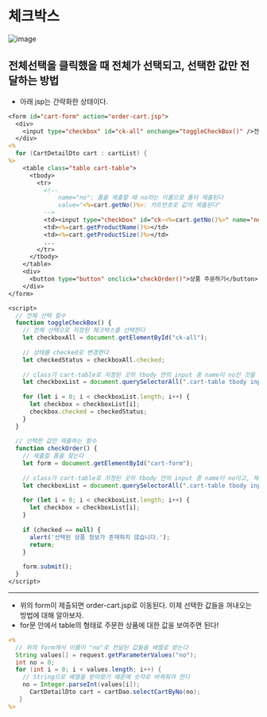 # 체크박스
![image](https://user-images.githubusercontent.com/87356533/145659121-c714bcda-eaa3-4331-b968-43741f42a3f0.png)
## 전체선택을 클릭했을 때 전체가 선택되고, 선택한 값만 전달하는 방법
- 아래 jsp는 간략화한 상태이다.
```jsp
<form id="cart-form" action="order-cart.jsp">
  <div>
    <input type="checkbox" id="ck-all" onchange="toggleCheckBox()" />전체선택
  </div>
<%
  for (CartDetailDto cart : cartList) {
%>
    <table class="table cart-table">
      <tbody>
        <tr>
          <!-- 
              name="no": 폼을 제출할 때 no라는 이름으로 폼이 제출된다 
              value="<%=cart.getNo()%>: 카트번호로 값이 제출된다"
          -->
          <td><input type="checkbox" id="ck-<%=cart.getNo()%>" name="no" value="<%=cart.getNo()%>"></td>
          <td><%=cart.getProductName()%></td>
          <td><%=cart.getProductSize()%></td>
          ...
        </tr>
      </tbody>
    </table>
    <div>
      <button type="button" onclick="checkOrder()">상품 주문하기</button>
    </div>
</form>

<script>
  // 전체 선택 함수
  function toggleCheckBox() {
    // 전체 선택으로 지정된 체크박스를 선택한다
    let checkboxAll = document.getElementById("ck-all");
    
    // 상태를 checked로 변경한다
    let checkedStatus = checkboxAll.checked;
    
    // class가 cart-table로 지정된 곳의 tbody 안의 input 중 name이 no인 것을 찾는다
    let checkboxList = document.querySelectorAll(".cart-table tbody input[name=no]");
   
    for (let i = 0; i < checkboxList.length; i++) {
      let checkbox = checkboxList[i];
      checkbox.checked = checkedStatus;
    }
  }
  
  // 선택한 값만 제출하는 함수
  function checkOrder() {
    // 제출할 폼을 찾는다
    let form = document.getElementById("cart-form");
    
    // class가 cart-table로 지정된 곳의 tbody 안의 input 중 name이 no이고, 체크된 상태인 것만 찾는다
    let checkboxList = document.querySelectorAll(".cart-table tbody input[name=no]:checked");
    
    for (let i = 0; i < checkboxList.length; i++) {
      let checkbox = checkboxList[i];
    }
    
    if (checked == null) {
      alert('선택된 상품 정보가 존재하지 않습니다.');
      return;
    }
    
    form.submit();
  }
</script>
```
-------------------------------------------------------------------------------------------------
- 위의 form이 제출되면 order-cart.jsp로 이동된다. 이제 선택한 값들을 꺼내오는 방법에 대해 알아보자.
- for문 안에서 table의 형태로 주문한 상품에 대한 값을 보여주면 된다!
```jsp
<%
  // 위의 form에서 이름이 "no"로 전달된 값들을 배열로 받는다
  String values[] = request.getParameterValues("no");
  int no = 0;
  for (int i = 0; i < values.length; i++) {
    // String으로 배열을 받아왔기 때문에 숫자로 바꿔줘야 한다
    no = Integer.parseInt(values[i]);
      CartDetailDto cart = cartDao.selectCartByNo(no);
   }
%>
```
